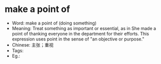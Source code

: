 # make a point of

- Word: make a point of (doing something)
- Meaning: Treat something as important or essential, as in She made a point of thanking everyone in the department for their efforts. This expression uses point in the sense of "an objective or purpose."
- Chinese: 主张；重视
- Tags: 
- Eg.: 
